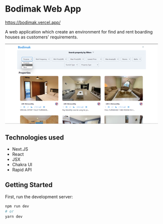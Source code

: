 # Bodimak Web App

https://bodimak.vercel.app/

A web application which create an environment for find and rent boarding houses as customers' requirements.

![](./assests/images/prev.png)

## Technologies used

- Next.JS
- React
- JSX
- Chakra UI
- Rapid API

## Getting Started

First, run the development server:

```bash
npm run dev
# or
yarn dev
```
